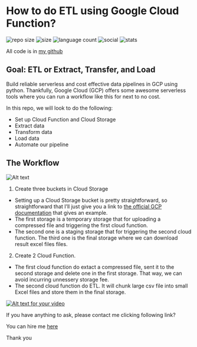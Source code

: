
# How to do ETL using Google Cloud Function?

![repo size](https://img.shields.io/github/repo-size/byambaa1982/data_pipeline_in_gcp)
![size](https://img.shields.io/github/languages/code-size/byambaa1982/data_pipeline_in_gcp)
![language count](https://img.shields.io/github/languages/count/byambaa1982/data_pipeline_in_gcp)
![social](https://img.shields.io/github/followers/byambaa1982?style=social)
![stats](https://img.shields.io/github/stars/byambaa1982/data_pipeline_in_gcp?style=social)


All code is in [my github](https://github.com/byambaa1982/data_pipeline_in_gcp/blob/main/main.py)

## Goal: ETL or Extract, Transfer, and Load
Build reliable serverless and cost effective data pipelines in GCP using python.
Thankfully, Google Cloud (GCP) offers some awesome serverless tools where you can run a workflow like this for next to no cost.

In this repo, we will look to do the following:

- Set up Cloud Function and Cloud Storage
- Extract data
- Transform data
- Load data
- Automate our pipeline


## The Workflow

![Alt text](https://storage.googleapis.com/my-bigquery-lab-286400_cloudbuild/images/data%20mining%202.png "Data Pipeline")

1. Create three buckets in Cloud Storage

- Setting up a Cloud Storage bucket is pretty straightforward, so straightforward that I’ll just give you a link to [the official GCP documentation](https://cloud.google.com/storage/docs/creating-buckets) that gives an example.
- The first storage is a temporary storage that for uploading a compressed file and triggering the first cloud function.
- The second one is a staging storage that for triggering the second cloud function. 
The third one is the final storage where we can download result excel files files. 

2. Create 2 Cloud Function. 

- The first cloud function do extact a compressed file, sent it to the second storage and delete one in the first storage. That way, we can avoid incurring unnessery storage fee. 
- The second cloud function do ETL. It will chunk large csv file into small Excel files and store them in the final storage. 

[![Alt text for your video](https://storage.googleapis.com/my-bigquery-lab-286400_cloudbuild/images/watch_video.png)](https://www.youtube.com/watch?v=hIndB7N0bsU&list=PL_PVh8V5AOfgPU19auWYCX_StWXF2fABX "Put hover text here!")

If you have anything to ask, please contact me clicking following link?


You can hire me [here](https://www.fiverr.com/coderjs)

Thank you